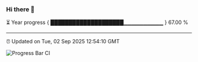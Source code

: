 ### Hi there 👋

⏳ Year progress { ████████████████████▁▁▁▁▁▁▁▁▁▁ } 67.00 %

---

⏰ Updated on Tue, 02 Sep 2025 12:54:10 GMT

![Progress Bar CI](https://github.com/DhruviPatel157/GitHub-Actions-Demo/workflows/Progress%20Bar%20CI/badge.svg)
